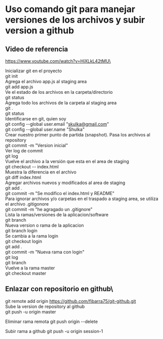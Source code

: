 # Uso comando git para manejar versiones de los archivos y subir version a github
## Video de referencia
https://www.youtube.com/watch?v=HiXLkL42tMU\

Inicializar git en el proyecto\
git init\
Agrega el archivo app.js al staging area\
git add app.js\
Ve el estado de los archivos en la carpeta/directorio\
git status\
Agrega todo los archivos de la carpeta al staging area\
git .\
git status\
Identificarse en git, quien soy\
git config --global user.email "skulka@gmail.com"\
git config --global user.name "Shulka"\
Crear nuestro primer punto de partida (snapshot). Pasa los archivos al repository\
git commit -m "Version inicial"\
Ver log de commit\
git log\
Vuelve el archivo a la versión que esta en el area de staging\
git checkout -- index.html\
Muestra la diferencia en el archivo\
git diff index.html\
Agregar archivos nuevos y modificados al area de staging\
git add .\
git commit -m "Se modifico el index.html y README"\
Para ignorar archivos y/o carpetas en el traspado a staging area, se utiliza el archivo .gitigonore\
git commit -m "he agragado un .gitignore"\
Lista la ramas/versiones de la aplicacion/software\
git branch\
Nueva version o rama de la aplicacion\
git branch login\
Se cambia a la rama login\
git checkout login\
git add .\
git commit -m "Nueva rama con login"\
git log\
git branch\
Vuelve a la rama master\
git checkout master
## Enlazar con repositorio en github\
git remote add origin https://github.com/fibarra75/git-github.git \
Sube la version de repository al github\
git push -u origin master

Eliminar rama remota
git push origin --delete <branchName>
  
Subir rama a github
git push -u origin session-1
